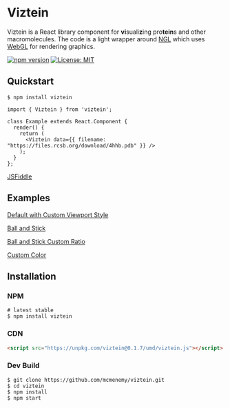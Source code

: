 # Viztein

Viztein is a React library component for **vi**suali**z**ing pro**tein**s and other macromolecules. The code is a light wrapper around [NGL](https://github.com/arose/ngl) which uses [WebGL](https://get.webgl.org/) for rendering graphics.

[![npm version](https://badge.fury.io/js/viztein.svg)](https://badge.fury.io/js/viztein)
[![License: MIT](https://img.shields.io/badge/License-MIT-yellow.svg)](https://opensource.org/licenses/MIT)

## Quickstart

```
$ npm install viztein
```

```
import { Viztein } from 'viztein';

class Example extends React.Component {  
  render() {
    return (
      <Viztein data={{ filename: "https://files.rcsb.org/download/4hhb.pdb" }} />
    );
  }
};
```
[JSFiddle](https://jsfiddle.net/mcmenemy/usq4216m/)

## Examples
[Default with Custom Viewport Style](https://jsfiddle.net/mcmenemy/unf82t7p/)

[Ball and Stick](https://jsfiddle.net/mcmenemy/ho62qcwd/)

[Ball and Stick Custom Ratio](https://jsfiddle.net/mcmenemy/uk0easm9/)

[Custom Color](https://jsfiddle.net/mcmenemy/cvo3gq64/)

## Installation

### NPM

```
# latest stable
$ npm install viztein
```

### CDN
```html
<script src="https://unpkg.com/viztein@0.1.7/umd/viztein.js"></script>
```

### Dev Build

```
$ git clone https://github.com/mcmenemy/viztein.git
$ cd viztein
$ npm install
$ npm start
```
